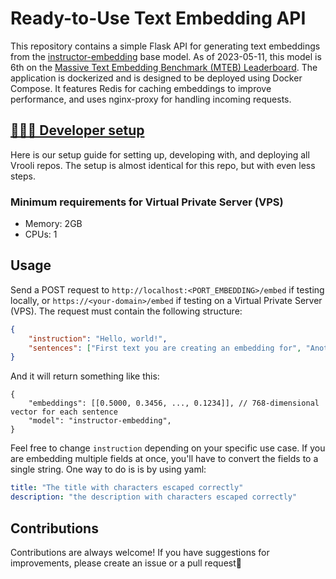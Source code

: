 # Ready-to-Use Text Embedding API
This repository contains a simple Flask API for generating text embeddings from the [instructor-embedding](https://github.com/HKUNLP/instructor-embedding) base model. As of 2023-05-11, this model is 6th on the [Massive Text Embedding Benchmark (MTEB) Leaderboard](https://huggingface.co/spaces/mteb/leaderboard). The application is dockerized and is designed to be deployed using Docker Compose. It features Redis for caching embeddings to improve performance, and uses nginx-proxy for handling incoming requests.

## [👩🏼‍💻 Developer setup][setup-guide]
Here is our setup guide for setting up, developing with, and deploying all Vrooli repos. The setup is almost identical for this repo, but with even less steps.

### Minimum requirements for Virtual Private Server (VPS)
- Memory: 2GB  
- CPUs: 1

## Usage
Send a POST request to `http://localhost:<PORT_EMBEDDING>/embed` if testing locally, or `https://<your-domain>/embed` if testing on a Virtual Private Server (VPS). The request must contain the following structure:

```json
{
    "instruction": "Hello, world!",
    "sentences": ["First text you are creating an embedding for", "Another text that needs embeddings"]
}
```

And it will return something like this:

```
{
    "embeddings": [[0.5000, 0.3456, ..., 0.1234]], // 768-dimensional vector for each sentence
    "model": "instructor-embedding",
}
```

Feel free to change `instruction` depending on your specific use case. If you are embedding multiple fields at once, you'll have to convert the fields to a single string. One way to do is is by using yaml:

```yaml
title: "The title with characters escaped correctly"
description: "the description with characters escaped correctly"
```

## Contributions
Contributions are always welcome! If you have suggestions for improvements, please create an issue or a pull request💖


[setup-guide]: https://github.com/MattHalloran/ReactGraphQLTemplate#how-to-start
